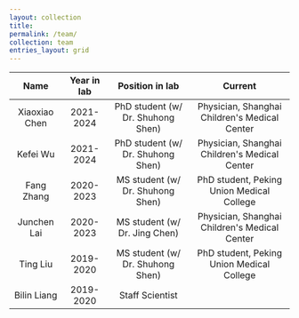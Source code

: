 ```yaml
---
layout: collection
title: 
permalink: /team/
collection: team
entries_layout: grid
---
```



| Name          | Year in lab   | Position in lab       | Current          |
| :-----------: | :-----------: | :-------------------: | :--------------: |
| Xiaoxiao Chen | 2021-2024     | PhD student (w/ Dr. Shuhong Shen)          | Physician, Shanghai Children's Medical Center |  
| Kefei Wu      | 2021-2024     | PhD student (w/ Dr. Shuhong Shen)          | Physician, Shanghai Children's Medical Center |  
| Fang Zhang    | 2020-2023     | MS student (w/ Dr. Shuhong Shen)           | PhD student, Peking Union Medical College |  
| Junchen Lai   | 2020-2023     | MS student (w/ Dr. Jing Chen)           | Physician, Shanghai Children's Medical Center |  
| Ting Liu      | 2019-2020     | MS student (w/ Dr. Shuhong Shen)           | PhD student, Peking Union Medical College |  
| Bilin Liang   | 2019-2020     | Staff Scientist      |                              |  
